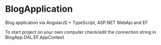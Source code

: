 # BlogApplication
Blog application via AngularJS + TypeScript, ASP.NET WebApi and EF

To start project on your own computer check/edit the connection string in BlogApp.DAL.EF.AppContext
